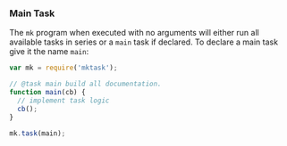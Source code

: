 ### Main Task

The `mk` program when executed with no arguments will either run all available tasks in series or a `main` task if declared. To declare a main task give it the name `main`:

```javascript
var mk = require('mktask');

// @task main build all documentation.
function main(cb) {
  // implement task logic
  cb();
}

mk.task(main);
```

